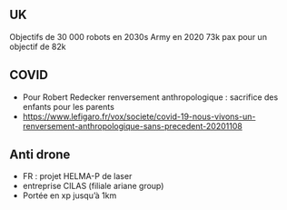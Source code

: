 ## UK

Objectifs de 30 000 robots en 2030s
Army en 2020 73k pax pour un objectif de 82k

## COVID

- Pour Robert Redecker renversement anthropologique : sacrifice des enfants pour les parents
- https://www.lefigaro.fr/vox/societe/covid-19-nous-vivons-un-renversement-anthropologique-sans-precedent-20201108

## Anti drone

- FR : projet HELMA-P de laser
- entreprise CILAS (filiale ariane group)
- Portée en xp jusqu’à 1km